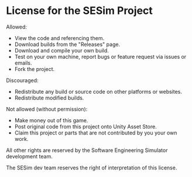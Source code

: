 # License for the SESim Project

Allowed:

- View the code and referencing them.
- Download builds from the "Releases" page.
- Download and compile your own build.
- Test on your own machine, report bugs or feature request via issues or emails.
- Fork the project.

Discouraged:

- Redistribute any build or source code on other platforms or websites.
- Redistribute modified builds.

Not allowed (without permission):

- Make money out of this game.
- Post original code from this project onto Unity Asset Store.
- Claim this project or parts that are not contributed by you your own work.

All other rights are reserved by the Software Engineering Simulator development team.

The SESim dev team reserves the right of interpretation of this license.
